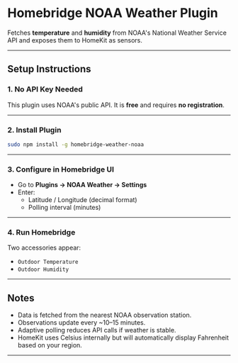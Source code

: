 # Homebridge NOAA Weather Plugin

Fetches **temperature** and **humidity** from NOAA's National Weather Service API and exposes them to HomeKit as sensors.

---

## Setup Instructions

### 1. No API Key Needed

This plugin uses NOAA's public API. It is **free** and requires **no registration**.

---

### 2. Install Plugin

```bash
sudo npm install -g homebridge-weather-noaa
```

---

### 3. Configure in Homebridge UI

- Go to **Plugins → NOAA Weather → Settings**
- Enter:
  - Latitude / Longitude (decimal format)
  - Polling interval (minutes)

---

### 4. Run Homebridge

Two accessories appear:
- `Outdoor Temperature`
- `Outdoor Humidity`

---

## Notes

- Data is fetched from the nearest NOAA observation station.
- Observations update every ~10–15 minutes.
- Adaptive polling reduces API calls if weather is stable.
- HomeKit uses Celsius internally but will automatically display Fahrenheit based on your region.

---
